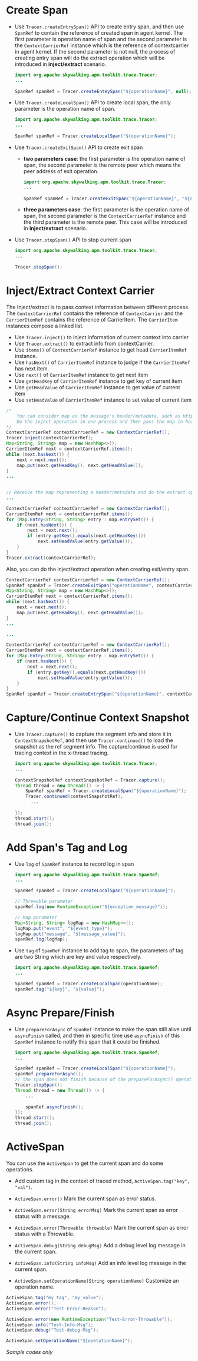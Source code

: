 # Create Span

* Use `Tracer.createEntrySpan()` API to create entry span, and then use `SpanRef` to contain the reference of created span in agent kernel. The first parameter is operation name of span and the second parameter is the `ContextCarrierRef` instance which is the reference of contextcarrier in agent kernel. If the second parameter is not null, the process of creating entry span will do the extract operation which will be introduced in **inject/extract** scenario.

  ```java
  import org.apache.skywalking.apm.toolkit.trace.Tracer;
  ...
    
  SpanRef spanRef = Tracer.createEnteySpan("${operationName}", null);
  ```

* Use `Tracer.createLocalSpan()` API to create local span, the only parameter is the operation name of span.

  ```java
  import org.apache.skywalking.apm.toolkit.trace.Tracer;
  ...
    
  SpanRef spanRef = Tracer.createLocalSpan("${operationName}");
  ```

* Use `Tracer.createExitSpan()` API to create exit span

  * **two parameters case**: the first parameter is the operation name of span, the second parameter is the remote peer which means the peer address of exit operation.

    ```java
    import org.apache.skywalking.apm.toolkit.trace.Tracer;
    ...
      
    SpanRef spanRef = Tracer.createExitSpan("${operationName}", "${remotePeer}");
    ```

  * **three parameters case**: the first parameter is the operation name of span, the second parameter is the `ContextCarrierRef` instance and the third parameter is the remote peer. This case will be introduced in **inject/extract** scenario.

* Use `Tracer.stopSpan()` API to stop current span

  ```java
  import org.apache.skywalking.apm.toolkit.trace.Tracer;
  ...
    
  Tracer.stopSpan();
  ```

# Inject/Extract Context Carrier

The Inject/extract is to pass context information between different process. The `ContextCarrierRef` contains the reference of `ContextCarrier` and the `CarrierItemRef` contains the reference of CarrierItem. The `CarrierItem` instances compose a linked list. 

* Use `Tracer.inject()` to inject information of current context into carrier
* Use `Tracer.extract()` to extract info from contextCarrier. 
* Use `items()` of `ContextCarrierRef` instance to get head `CarrierItemRef` instance.  
* Use `hasNext()` of `CarrierItemRef` instance to judge if the `CarrierItemRef` has next item.
* Use `next()` of `CarrierItemRef` instance to get next item
* Use `getHeadKey` of `CarrierItemRef` instance to get key of current item
* Use `getHeadValue` of `CarrierItemRef` instance to get value of current item
* Use `setHeadValue` of `CarrierItemRef` instance to set value of current item

```java
/* 
	You can consider map as the message's header/metadata, such as Http, MQ and RPC. 
	Do the inject operation in one process and then pass the map in header/metadata.
*/
ContextCarrierRef contextCarrierRef = new ContextCarrierRef();
Tracer.inject(contextCarrierRef);
Map<String, String> map = new HashMap<>();
CarrierItemRef next = contextCarrierRef.items();
while (next.hasNext()) {
    next = next.next();
    map.put(next.getHeadKey(), next.getHeadValue());
}
...
 
```

```java
// Receive the map representing a header/metadata and do the extract operation in another process. 
...

ContextCarrierRef contextCarrierRef = new ContextCarrierRef();
CarrierItemRef next = contextCarrierRef.items();
for (Map.Entry<String, String> entry : map.entrySet()) {
    if (next.hasNext()) {
        next = next.next();
        if (entry.getKey().equals(next.getHeadKey()))
            next.setHeadValue(entry.getValue());
    }
}
Tracer.extract(contextCarrierRef);
```

Also, you can do the inject/extract operation when creating exit/entry span.

```java
ContextCarrierRef contextCarrierRef = new ContextCarrierRef();
SpanRef spanRef = Tracer.createExitSpan("operationName", contextCarrierRef, "remotePeer");
Map<String, String> map = new HashMap<>();
CarrierItemRef next = contextCarrierRef.items();
while (next.hasNext()) {
    next = next.next();
    map.put(next.getHeadKey(), next.getHeadValue());
}
...

```

```java
...

ContextCarrierRef contextCarrierRef = new ContextCarrierRef();
CarrierItemRef next = contextCarrierRef.items();
for (Map.Entry<String, String> entry : map.entrySet()) {
    if (next.hasNext()) {
        next = next.next();
        if (entry.getKey().equals(next.getHeadKey()))
            next.setHeadValue(entry.getValue());
    }
}
SpanRef spanRef = Tracer.createEntrySpan("${operationName}", contextCarrierRef);
```

# Capture/Continue Context Snapshot

* Use `Tracer.capture()` to capture the segment info and store it in `ContextSnapshotRef`, and then use `Tracer.continued()` to load the snapshot as the ref segment info. The capture/continue is used for tracing context in the x-thread tracing.

  ```java
  import org.apache.skywalking.apm.toolkit.trace.Tracer;
  ...
    
  ContextSnapshotRef contextSnapshotRef = Tracer.capture();
  Thread thread = new Thread(() -> {
      SpanRef spanRef = Tracer.createLocalSpan("${operationName}");
      Tracer.continued(contextSnapshotRef);
    	...
      
  });
  thread.start();
  thread.join();
  ```

# Add Span's Tag and Log

* Use `log` of `SpanRef` instance to record log in span

  ```java
  import org.apache.skywalking.apm.toolkit.trace.SpanRef;
  ...
  
  SpanRef spanRef = Tracer.createLocalSpan("${operationName}");
  
  // Throwable parameter
  spanRef.log(new RuntimeException("${exception_message}"));  
  
  // Map parameter
  Map<String, String> logMap = new HashMap<>();
  logMap.put("event", "${event_type}");
  logMap.put("message", "${message_value}");
  spanRef.log(logMap);  
  ```

* Use `tag` of `SpanRef` instance to add tag to span, the parameters of tag are two String which are key and value respectively.

  ```java
  import org.apache.skywalking.apm.toolkit.trace.SpanRef;
  ...
  
  SpanRef spanRef = Tracer.createLocalSpan(operationName);
  spanRef.tag("${key}", "${value}");
  ```

# Async Prepare/Finish

* Use `prepareForAsync` of `SpanRef` instance to make the span still alive until `asyncFinish` called, and then in specific time use `asyncFinish` of this `SpanRef` instance to notify this span that it could be finished.

  ```java
  import org.apache.skywalking.apm.toolkit.trace.SpanRef;
  ...
  
  SpanRef spanRef = Tracer.createLocalSpan("${operationName}");
  spanRef.prepareForAsync();
  // the span does not finish because of the prepareForAsync() operation
  Tracer.stopSpan();
  Thread thread = new Thread(() -> {
      ...
      
      spanRef.asyncFinish();
  });
  thread.start();
  thread.join();
  ```

# ActiveSpan

You can use the `ActiveSpan` to get the current span and do some operations.

* Add custom tag in the context of traced method, `ActiveSpan.tag("key", "val")`.

* `ActiveSpan.error()` Mark the current span as error status.
* `ActiveSpan.error(String errorMsg)` Mark the current span as error status with a message.
* `ActiveSpan.error(Throwable throwable)` Mark the current span as error status with a Throwable.
* `ActiveSpan.debug(String debugMsg)` Add a debug level log message in the current span.
* `ActiveSpan.info(String infoMsg)` Add an info level log message in the current span.
* `ActiveSpan.setOperationName(String operationName)` Customize an operation name. 

```java
ActiveSpan.tag("my_tag", "my_value");
ActiveSpan.error();
ActiveSpan.error("Test-Error-Reason");

ActiveSpan.error(new RuntimeException("Test-Error-Throwable"));
ActiveSpan.info("Test-Info-Msg");
ActiveSpan.debug("Test-debug-Msg");

ActiveSpan.setOperationName("${opetationName}");
```
_Sample codes only_

